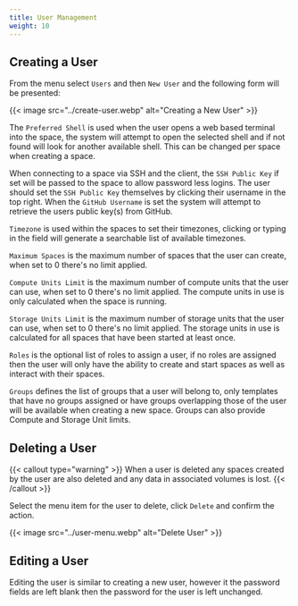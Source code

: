 ```yaml
---
title: User Management
weight: 10
---
```


## Creating a User

From the menu select `Users` and then `New User` and the following form will be presented:

{{< image src="../create-user.webp" alt="Creating a New User" >}}

The `Preferred Shell` is used when the user opens a web based terminal into the space, the system will attempt to open the selected shell and if not found will look for another available shell. This can be changed per space when creating a space.

When connecting to a space via SSH and the client, the `SSH Public Key` if set will be passed to the space to allow password less logins. The user should set the `SSH Public Key` themselves by clicking their username in the top right. When the `GitHub Username` is set the system will attempt to retrieve the users public key(s) from GitHub.

`Timezone` is used within the spaces to set their timezones, clicking or typing in the field will generate a searchable list of available timezones.

`Maximum Spaces` is the maximum number of spaces that the user can create, when set to 0 there's no limit applied.

`Compute Units Limit` is the maximum number of compute units that the user can use, when set to 0 there's no limit applied. The compute units in use is only calculated when the space is running.

`Storage Units Limit` is the maximum number of storage units that the user can use, when set to 0 there's no limit applied. The storage units in use is calculated for all spaces that have been started at least once.

`Roles` is the optional list of roles to assign a user, if no roles are assigned then the user will only have the ability to create and start spaces as well as interact with their spaces.

`Groups` defines the list of groups that a user will belong to, only templates that have no groups assigned or have groups overlapping those of the user will be available when creating a new space. Groups can also provide Compute and Storage Unit limits.

## Deleting a User

{{< callout type="warning" >}}
  When a user is deleted any spaces created by the user are also deleted and any data in associated volumes is lost.
{{< /callout >}}

Select the menu item for the user to delete, click `Delete` and confirm the action.

{{< image src="../user-menu.webp" alt="Delete User" >}}

## Editing a User

Editing the user is similar to creating a new user, however it the password fields are left blank then the password for the user is left unchanged.
